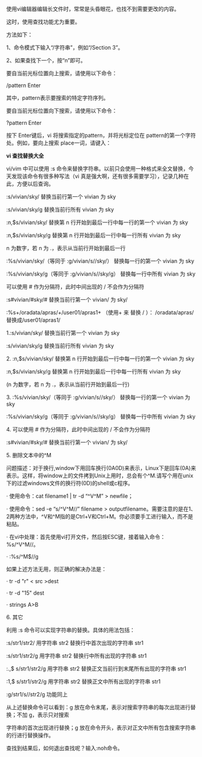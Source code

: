 使用vi编辑器编辑长文件时，常常是头昏眼花，也找不到需要更改的内容。

这时，使用查找功能尤为重要。

方法如下：

1、命令模式下输入“/字符串”，例如“/Section 3”。

2、如果查找下一个，按“n”即可。

要自当前光标位置向上搜索，请使用以下命令：

/pattern Enter

其中，pattern表示要搜索的特定字符序列。

要自当前光标位置向下搜索，请使用以下命令：

?pattern Enter

按下 Enter键后，vi 将搜索指定的pattern，并将光标定位在 pattern的第一个字符处。例如，要向上搜索 place一词，请键入：

**vi 查找替换大全**

vi/vim 中可以使用 :s 命令来替换字符串。以前只会使用一种格式来全文替换，今天发现该命令有很多种写法（vi 真是强大啊，还有很多需要学习），记录几种在此，方便以后查询。

:s/vivian/sky/ 替换当前行第一个 vivian 为 sky

:s/vivian/sky/g 替换当前行所有 vivian 为 sky

:n,$s/vivian/sky/ 替换第 n 行开始到最后一行中每一行的第一个 vivian 为 sky

:n,$s/vivian/sky/g 替换第 n 行开始到最后一行中每一行所有 vivian 为 sky

n 为数字，若 n 为 .，表示从当前行开始到最后一行

:%s/vivian/sky/（等同于 :g/vivian/s//sky/） 替换每一行的第一个 vivian 为 sky

:%s/vivian/sky/g（等同于 :g/vivian/s//sky/g） 替换每一行中所有 vivian 为 sky

可以使用 # 作为分隔符，此时中间出现的 / 不会作为分隔符

:s#vivian/#sky/# 替换当前行第一个 vivian/ 为 sky/

:%s+/oradata/apras/+/user01/apras1+ （使用+ 来 替换 / ）： /oradata/apras/替换成/user01/apras1/

1.:s/vivian/sky/ 替换当前行第一个 vivian 为 sky

:s/vivian/sky/g 替换当前行所有 vivian 为 sky

2\. :n,$s/vivian/sky/ 替换第 n 行开始到最后一行中每一行的第一个 vivian 为 sky

:n,$s/vivian/sky/g 替换第 n 行开始到最后一行中每一行所有 vivian 为 sky

(n 为数字，若 n 为 .，表示从当前行开始到最后一行)

3\. :%s/vivian/sky/（等同于 :g/vivian/s//sky/） 替换每一行的第一个 vivian 为 sky

:%s/vivian/sky/g（等同于 :g/vivian/s//sky/g） 替换每一行中所有 vivian 为 sky

4\. 可以使用 # 作为分隔符，此时中间出现的 / 不会作为分隔符

:s#vivian/#sky/# 替换当前行第一个 vivian/ 为 sky/

5\. 删除文本中的^M

问题描述：对于换行,window下用回车换行(0A0D)来表示，Linux下是回车(0A)来表示。这样，将window上的文件拷到Unix上用时，总会有个^M.请写个用在unix下的过滤windows文件的换行符(0D)的shell或c程序。

· 使用命令：cat filename1 | tr -d “^V^M” > newfile；

· 使用命令：sed -e “s/^V^M//” filename > outputfilename。需要注意的是在1、2两种方法中，^V和^M指的是Ctrl+V和Ctrl+M。你必须要手工进行输入，而不是粘贴。

· 在vi中处理：首先使用vi打开文件，然后按ESC键，接着输入命令：%s/^V^M//。

· :%s/^M$//g

如果上述方法无用，则正确的解决办法是：

· tr -d "r" < src >dest

· tr -d "15" dest

· strings A>B

6\. 其它

利用 :s 命令可以实现字符串的替换。具体的用法包括：

:s/str1/str2/ 用字符串 str2 替换行中首次出现的字符串 str1

:s/str1/str2/g 用字符串 str2 替换行中所有出现的字符串 str1

:.,$ s/str1/str2/g 用字符串 str2 替换正文当前行到末尾所有出现的字符串 str1

:1,$ s/str1/str2/g 用字符串 str2 替换正文中所有出现的字符串 str1

:g/str1/s//str2/g 功能同上

从上述替换命令可以看到：g 放在命令末尾，表示对搜索字符串的每次出现进行替换；不加 g，表示只对搜索

字符串的首次出现进行替换；g 放在命令开头，表示对正文中所有包含搜索字符串的行进行替换操作。

查找到结果后，如何退出查找呢？输入:noh命令。